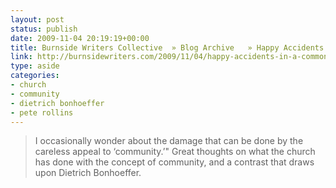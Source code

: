 ```yaml
---
layout: post
status: publish
date: 2009-11-04 20:19:19+00:00
title: Burnside Writers Collective  » Blog Archive   » Happy Accidents in a Common Place
link: http://burnsidewriters.com/2009/11/04/happy-accidents-in-a-common-place/
type: aside
categories:
- church
- community
- dietrich bonhoeffer
- pete rollins
---
```


> I occasionally wonder about the damage that can be done by the careless appeal to ‘community.’" Great thoughts on what the church has done with the concept of community, and a contrast that draws upon Dietrich Bonhoeffer.
